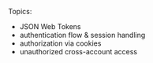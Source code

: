 Topics:

- JSON Web Tokens
- authentication flow & session handling
- authorization via cookies
- unauthorized cross-account access
